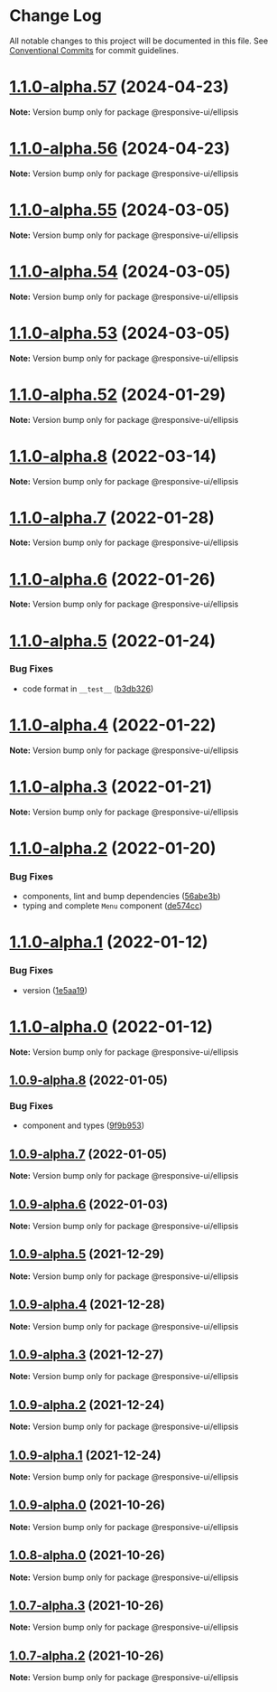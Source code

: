 # Change Log

All notable changes to this project will be documented in this file.
See [Conventional Commits](https://conventionalcommits.org) for commit guidelines.

# [1.1.0-alpha.57](https://github.com/wetix/responsive-ui/compare/v1.1.0-alpha.52...v1.1.0-alpha.57) (2024-04-23)

**Note:** Version bump only for package @responsive-ui/ellipsis





# [1.1.0-alpha.56](https://github.com/wetix/responsive-ui/compare/v1.1.0-alpha.52...v1.1.0-alpha.56) (2024-04-23)

**Note:** Version bump only for package @responsive-ui/ellipsis





# [1.1.0-alpha.55](https://github.com/wetix/responsive-ui/compare/v1.1.0-alpha.50...v1.1.0-alpha.55) (2024-03-05)

**Note:** Version bump only for package @responsive-ui/ellipsis





# [1.1.0-alpha.54](https://github.com/wetix/responsive-ui/compare/v1.1.0-alpha.50...v1.1.0-alpha.54) (2024-03-05)

**Note:** Version bump only for package @responsive-ui/ellipsis





# [1.1.0-alpha.53](https://github.com/wetix/responsive-ui/compare/v1.1.0-alpha.50...v1.1.0-alpha.53) (2024-03-05)

**Note:** Version bump only for package @responsive-ui/ellipsis





# [1.1.0-alpha.52](https://github.com/wetix/responsive-ui/compare/v1.1.0-alpha.50...v1.1.0-alpha.52) (2024-01-29)

**Note:** Version bump only for package @responsive-ui/ellipsis





# [1.1.0-alpha.8](https://github.com/wetix/responsive-ui/compare/v1.1.0-alpha.7...v1.1.0-alpha.8) (2022-03-14)

**Note:** Version bump only for package @responsive-ui/ellipsis





# [1.1.0-alpha.7](https://github.com/wetix/responsive-ui/compare/v1.1.0-alpha.6...v1.1.0-alpha.7) (2022-01-28)

**Note:** Version bump only for package @responsive-ui/ellipsis





# [1.1.0-alpha.6](https://github.com/wetix/responsive-ui/compare/v1.1.0-alpha.5...v1.1.0-alpha.6) (2022-01-26)

**Note:** Version bump only for package @responsive-ui/ellipsis





# [1.1.0-alpha.5](https://github.com/wetix/responsive-ui/compare/v1.1.0-alpha.4...v1.1.0-alpha.5) (2022-01-24)


### Bug Fixes

* code format in `__test__` ([b3db326](https://github.com/wetix/responsive-ui/commit/b3db326171cf2332a9da557da76867dd80e66e30))





# [1.1.0-alpha.4](https://github.com/wetix/responsive-ui/compare/v1.1.0-alpha.3...v1.1.0-alpha.4) (2022-01-22)

**Note:** Version bump only for package @responsive-ui/ellipsis





# [1.1.0-alpha.3](https://github.com/wetix/responsive-ui/compare/v1.1.0-alpha.2...v1.1.0-alpha.3) (2022-01-21)

**Note:** Version bump only for package @responsive-ui/ellipsis





# [1.1.0-alpha.2](https://github.com/wetix/responsive-ui/compare/v1.1.0-alpha.1...v1.1.0-alpha.2) (2022-01-20)


### Bug Fixes

* components, lint and bump dependencies ([56abe3b](https://github.com/wetix/responsive-ui/commit/56abe3b966be980ba751a425d81683bba51dca88))
* typing and complete `Menu` component ([de574cc](https://github.com/wetix/responsive-ui/commit/de574cc95c0a90708e792f10bd7bd0e3a0358796))





# [1.1.0-alpha.1](https://github.com/wetix/responsive-ui/compare/v1.0.9-alpha.8...v1.1.0-alpha.1) (2022-01-12)


### Bug Fixes

* version ([1e5aa19](https://github.com/wetix/responsive-ui/commit/1e5aa196516971ae58978f7c337c19e4c0545f81))





# [1.1.0-alpha.0](https://github.com/wetix/responsive-ui/compare/v1.0.9-alpha.8...v1.1.0-alpha.0) (2022-01-12)

**Note:** Version bump only for package @responsive-ui/ellipsis





## [1.0.9-alpha.8](https://github.com/wetix/responsive-ui/compare/v1.0.9-alpha.7...v1.0.9-alpha.8) (2022-01-05)


### Bug Fixes

* component and types ([9f9b953](https://github.com/wetix/responsive-ui/commit/9f9b95387fef610f35afa34ecfd096cbea8cc074))





## [1.0.9-alpha.7](https://github.com/wetix/responsive-ui/compare/v1.0.9-alpha.6...v1.0.9-alpha.7) (2022-01-05)

**Note:** Version bump only for package @responsive-ui/ellipsis





## [1.0.9-alpha.6](https://github.com/wetix/responsive-ui/compare/v1.0.9-alpha.5...v1.0.9-alpha.6) (2022-01-03)

**Note:** Version bump only for package @responsive-ui/ellipsis





## [1.0.9-alpha.5](https://github.com/wetix/responsive-ui/compare/v1.0.9-alpha.4...v1.0.9-alpha.5) (2021-12-29)

**Note:** Version bump only for package @responsive-ui/ellipsis





## [1.0.9-alpha.4](https://github.com/wetix/responsive-ui/compare/v1.0.9-alpha.3...v1.0.9-alpha.4) (2021-12-28)

**Note:** Version bump only for package @responsive-ui/ellipsis





## [1.0.9-alpha.3](https://github.com/wetix/responsive-ui/compare/v1.0.9-alpha.2...v1.0.9-alpha.3) (2021-12-27)

**Note:** Version bump only for package @responsive-ui/ellipsis





## [1.0.9-alpha.2](https://github.com/wetix/responsive-ui/compare/v1.0.9-alpha.1...v1.0.9-alpha.2) (2021-12-24)

**Note:** Version bump only for package @responsive-ui/ellipsis





## [1.0.9-alpha.1](https://github.com/wetix/responsive-ui/compare/v1.0.9-alpha.0...v1.0.9-alpha.1) (2021-12-24)

**Note:** Version bump only for package @responsive-ui/ellipsis





## [1.0.9-alpha.0](https://github.com/wetix/responsive-ui/compare/v1.0.8-alpha.0...v1.0.9-alpha.0) (2021-10-26)

**Note:** Version bump only for package @responsive-ui/ellipsis





## [1.0.8-alpha.0](https://github.com/wetix/responsive-ui/compare/v1.0.7-alpha.3...v1.0.8-alpha.0) (2021-10-26)

**Note:** Version bump only for package @responsive-ui/ellipsis





## [1.0.7-alpha.3](https://github.com/wetix/responsive-ui/compare/v1.0.7-alpha.2...v1.0.7-alpha.3) (2021-10-26)

**Note:** Version bump only for package @responsive-ui/ellipsis





## [1.0.7-alpha.2](https://github.com/wetix/responsive-ui/compare/v1.0.7-alpha.1...v1.0.7-alpha.2) (2021-10-26)

**Note:** Version bump only for package @responsive-ui/ellipsis
